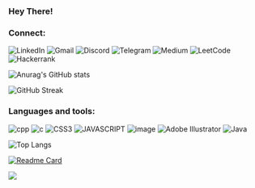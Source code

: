 ### Hey There! 

### Connect: 
![LinkedIn](https://img.shields.io/badge/linkedin-00599C?style=for-the-badge&logo=linkedin&logoColor=white)
![Gmail](https://img.shields.io/badge/Gmail-668cff?style=for-the-badge&logo=gmail&logoColor=white)
![Discord](https://img.shields.io/badge/Discord-00599C?style=for-the-badge&logo=discord&logoColor=white)
![Telegram](https://img.shields.io/badge/Telegram-668cff?style=for-the-badge&logo=telegram&logoColor=white)
![Medium](https://img.shields.io/badge/Medium-00599C?style=for-the-badge&logo=medium&logoColor=white)
![LeetCode](https://img.shields.io/badge/LeetCode-668cff?style=for-the-badge&logo=LeetCode&logoColor=#d16c06)
![Hackerrank](https://img.shields.io/badge/-Hackerrank-00599C?style=for-the-badge&logo=HackerRank&logoColor=white)

![Anurag's GitHub stats](https://github-readme-stats.vercel.app/api?username=avin-madhu&theme=github_dark)

![GitHub Streak](https://streak-stats.demolab.com/?user=avin-madhu&theme=holi-theme)

### Languages and tools: 
![cpp](https://img.shields.io/badge/C%2B%2B-00599C?style=for-the-badge&logo=c%2B%2B&logoColor=white)
![c](https://img.shields.io/badge/C-00599C?style=for-the-badge&logo=c&logoColor=white)
![CSS3](https://img.shields.io/badge/CSS3-1572B6?style=for-the-badge&logo=css3&logoColor=white)
![JAVASCRIPT](https://img.shields.io/badge/JavaScript-00599C?style=for-the-badge&logo=javascript&logoColor=F7DF1E)
![image](https://img.shields.io/badge/HTML5-00599C?style=for-the-badge&logo=html5&logoColor=white)
![Adobe Illustrator](https://img.shields.io/badge/adobe%20illustrator-00599C?style=for-the-badge&logo=adobe%20illustrator&logoColor=white)
![Java](https://img.shields.io/badge/java-00599C?style=for-the-badge&logo=java&logoColor=white)

 
![Top Langs](https://github-readme-stats.vercel.app/api/top-langs/?username=avin-madhu&layout=compact&theme=github_dark)

[![Readme Card](https://github-readme-stats.vercel.app/api/pin/?username=avin-madhu&repo=JavaPrograms&theme=github_dark)](https://github.com/avin-madhu/JavaPrograms)

<img src="https://github-profile-trophy.vercel.app/?username=avin-madhu&theme=algolia">
